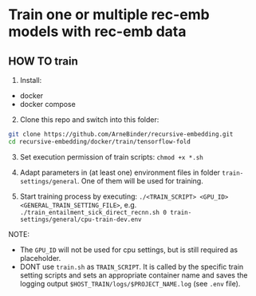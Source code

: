 # Train one or multiple rec-emb models with rec-emb data

## HOW TO train

1. Install:
 * docker
 * docker compose

2. Clone this repo and switch into this folder:
```bash
git clone https://github.com/ArneBinder/recursive-embedding.git
cd recursive-embedding/docker/train/tensorflow-fold
```

3. Set execution permission of train scripts: `chmod +x *.sh`

4. Adapt parameters in (at least one) environment files in folder `train-settings/general`. One of them will be used for training.

5. Start training process by executing: `./<TRAIN_SCRIPT> <GPU_ID> <GENERAL_TRAIN_SETTING_FILE>`, e.g. `./train_entailment_sick_direct_recnn.sh 0 train-settings/general/cpu-train-dev.env`

NOTE:
 * The `GPU_ID` will not be used for cpu settings, but is still required as placeholder.
 * DONT use `train.sh` as `TRAIN_SCRIPT`. It is called by the specific train setting scripts and sets an appropriate container name and saves the logging output `$HOST_TRAIN/logs/$PROJECT_NAME.log` (see `.env` file).

